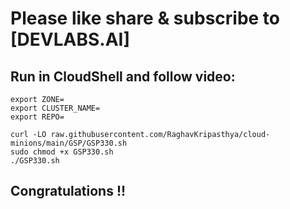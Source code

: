 # Please like share & subscribe to [DEVLABS.AI]

## Run in CloudShell and follow video:

```
export ZONE=
export CLUSTER_NAME=
export REPO=
```

```
curl -LO raw.githubusercontent.com/RaghavKripasthya/cloud-minions/main/GSP/GSP330.sh
sudo chmod +x GSP330.sh
./GSP330.sh
```

## Congratulations !!
